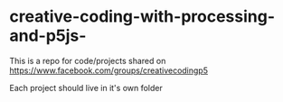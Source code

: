 # creative-coding-with-processing-and-p5js-
This is a repo for code/projects shared on https://www.facebook.com/groups/creativecodingp5

Each project should live in it's own folder
